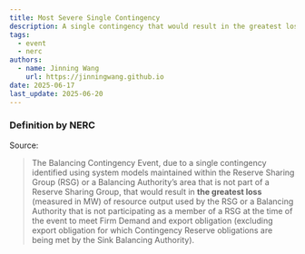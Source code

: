 ```yaml
---
title: Most Severe Single Contingency
description: A single contingency that would result in the greatest loss of resource output.
tags:
  - event
  - nerc
authors:
  - name: Jinning Wang
    url: https://jinningwang.github.io
date: 2025-06-17
last_update: 2025-06-20
---
```


### Definition by NERC

Source: <d-cite key="nerc2024glossary"></d-cite>

> The Balancing Contingency Event, due to a single contingency identified using system models maintained within the Reserve Sharing Group (RSG) or a Balancing Authority’s area that is not part of a Reserve Sharing Group, that would result in **the greatest loss** (measured in MW) of resource output used by the RSG or a Balancing Authority that is not participating as a member of a RSG at the time of the event to meet Firm Demand and export obligation (excluding export obligation for which Contingency Reserve obligations are being met by the Sink Balancing Authority).
